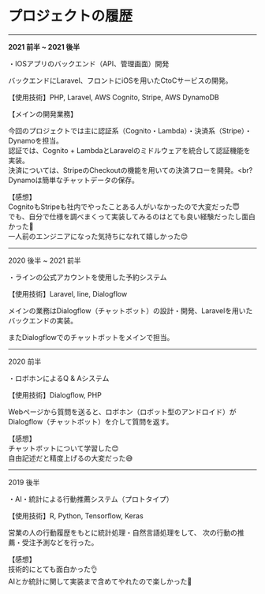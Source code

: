 # プロジェクトの履歴

----

**2021 前半 ~ 2021 後半**

・IOSアプリのバックエンド（API、管理画面）開発

バックエンドにLaravel、フロントにiOSを用いたCtoCサービスの開発。

【使用技術】PHP, Laravel, AWS Cognito, Stripe, AWS DynamoDB

【メインの開発業務】

今回のプロジェクトでは主に認証系（Cognito・Lambda）・決済系（Stripe）・Dynamoを担当。<br>
認証では、Cognito + LambdaとLaravelのミドルウェアを統合して認証機能を実装。<br>
決済については、StripeのCheckoutの機能を用いての決済フローを開発。<br?
Dynamoは簡単なチャットデータの保存。<br>

【感想】<br>
CognitoもStripeも社内でやったことある人がいなかったので大変だった😇<br>
でも、自分で仕様を調べまくって実装してみるのはとても良い経験だったし面白かった🤗<br>
一人前のエンジニアになった気持ちになれて嬉しかった😊<br>


----

2020 後半 ~ 2021 前半

・ラインの公式アカウントを使用した予約システム

【使用技術】Laravel, line, Dialogflow

メインの業務はDialogflow（チャットボット）の設計・開発、Laravelを用いたバックエンドの実装。

またDialogflowでのチャットボットをメインで担当。

----

2020 前半

・ロボホンによるQ & Aシステム

【使用技術】Dialogflow, PHP

Webページから質問を送ると、ロボホン（ロボット型のアンドロイド）がDialogflow（チャットボット）を介して質問を返す。

【感想】<br>
チャットボットについて学習した😊<br>
自由記述だと精度上げるの大変だった😅<br>


----

2019 後半

・AI・統計による行動推薦システム（プロトタイプ）

【使用技術】R, Python, Tensorflow, Keras

営業の人の行動履歴をもとに統計処理・自然言語処理をして、
次の行動の推薦・受注予測などを行った。

【感想】<br>
技術的にとても面白かった👌<br>
AIとか統計に関して実装まで含めてやれたので楽しかった🥰<br>
